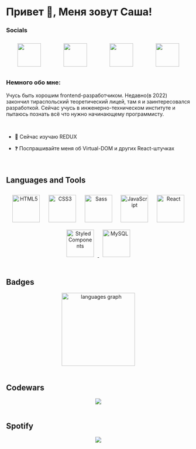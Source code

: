 ## <H1>Привет 👋, Меня зовут Саша! </H1> 
  

### Socials

<p style = "display: flex; justify-content: space-around" align="left"> 
  <a href="https://discord.com/users/Sosa#0926" target="_blank" rel="noreferrer">
    <img style="margin: 10px" src="https://raw.githubusercontent.com/danielcranney/readme-generator/main/public/icons/socials/discord.svg" width="64" height="64" />
  </a>
  <a href="https://www.github.com/AlexShatokhin" target="_blank" rel="noreferrer">
    <img style="margin: 10px" src="https://raw.githubusercontent.com/danielcranney/readme-generator/main/public/icons/socials/github.svg" width="64" height="64" />
  </a> 
  <a style = "text-decoration: none" href="http://www.instagram.com/sasssashka" target="_blank" rel="noreferrer">
    <img style="margin: 10px" src="https://raw.githubusercontent.com/danielcranney/readme-generator/main/public/icons/socials/instagram.svg" width="64" height="64" />
  </a>
  <a href="https://t.me/sashatokhin" target="_blank" rel="noreferrer">
    <img style="margin: 10px" src="https://cdn-icons-png.flaticon.com/512/5968/5968804.png" width="64" height="64" />
  </a>
</p>


### Немного обо мне:  
Учусь быть хорошим frontend-разработчиком. Недавно(в 2022) закончил тираспольский теоретический лицей, там я и заинтересовался разработкой. Сейчас учусь в инженерно-техническом институте и пытаюсь познать всё что нужно начинающему программисту.  
  

<br/>  

- 🔭 Сейчас изучаю REDUX  
  

- ❓ Поспрашивайте меня об Virtual-DOM и других React-штучках  

  


<br/>  


## Languages and Tools  
<div align="center">  
<a href="https://en.wikipedia.org/wiki/HTML5" target="_blank"><img style="margin: 10px" src="https://profilinator.rishav.dev/skills-assets/html5-original-wordmark.svg" alt="HTML5" height="75" /></a>  
<a href="https://www.w3schools.com/css/" target="_blank"><img style="margin: 10px" src="https://profilinator.rishav.dev/skills-assets/css3-original-wordmark.svg" alt="CSS3" height="75" /></a>  
<a href="https://sass-lang.com/" target="_blank"><img style="margin: 10px" src="https://profilinator.rishav.dev/skills-assets/sass-original.svg" alt="Sass" height="75" /></a>  
<a href="https://www.javascript.com/" target="_blank"><img style="margin: 10px" src="https://profilinator.rishav.dev/skills-assets/javascript-original.svg" alt="JavaScript" height="75" /></a>  
<a href="https://reactjs.org/" target="_blank"><img style="margin: 10px" src="https://profilinator.rishav.dev/skills-assets/react-original-wordmark.svg" alt="React" height="75" /></a>  
<a href="https://styled-components.com/" target="_blank"><img style="margin: 10px" src="https://profilinator.rishav.dev/skills-assets/styled-components.png" alt="Styled Components" height="75" />  
<a href="https://www.mysql.com/" target="_blank"><img style="margin: 10px" src="https://profilinator.rishav.dev/skills-assets/mysql-original-wordmark.svg" alt="MySQL" height="75" /></a>
</div>  

<br/>  


## Badges

<div align="center">
  <img src="https://github-readme-stats.vercel.app/api/top-langs?locale=en&hide_title=false&layout=compact&card_width=320&langs_count=5&theme=dracula&hide_border=false&username=AlexShatokhin" height="200" alt="languages graph"  />
</div>

<br/>

## Codewars  
<div align = "center"> 
  <img src = "https://github.r2v.ch/codewars?user=AlexShatokhin"/>
</div>



<br />

## Spotify

<div align="center"><img src="https://spotify-github-profile.vercel.app/api/view?uid=31avdkw55yjlbiwpzkn5b3twkgse&cover_image=true&theme=default&show_offline=false&background_color=121212&interchange=false" /></div>  
